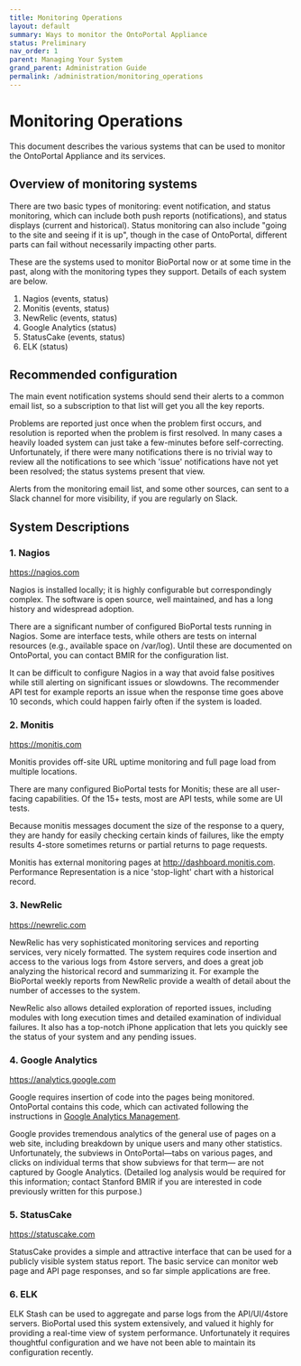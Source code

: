 ```yaml
---
title: Monitoring Operations
layout: default
summary: Ways to monitor the OntoPortal Appliance
status: Preliminary
nav_order: 1
parent: Managing Your System
grand_parent: Administration Guide
permalink: /administration/monitoring_operations
---
```


# Monitoring Operations

This document describes the various systems that can be used to monitor the OntoPortal Appliance and its services. 

## Overview of monitoring systems

There are two basic types of monitoring: event notification, and status monitoring, which can include both push reports (notifications), and status displays (current and historical). Status monitoring can also include "going to the site and seeing if it is up", though in the case of OntoPortal, different parts can fail without necessarily impacting other parts.

These are the systems used to monitor BioPortal now or at some time in the past, 
along with the monitoring types they support. Details of each system are below. 

1. Nagios (events, status)
2. Monitis (events, status)
3. NewRelic (events, status)
4. Google Analytics (status)
5. StatusCake (events, status)
6. ELK (status)

## Recommended configuration

The main event notification systems should send their alerts 
to a common email list, 
so a subscription to that list will get you all the key reports.

Problems are reported just once when the problem first occurs, 
and resolution is reported when the problem is first resolved. 
In many cases a heavily loaded system can just take a few-minutes 
before self-correcting. 
Unfortunately, if there were many notifications there is no trivial way 
to review all the notifications to see which 'issue' notifications 
have not yet been resolved; the status systems present that view.

Alerts from the monitoring email list, and some other sources, 
can sent to a Slack channel for more visibility, if you are regularly on Slack. 

## System Descriptions

### 1. Nagios
https://nagios.com

Nagios is installed locally; it is highly configurable but correspondingly complex. The software is open source, well maintained, and has a long history and widespread adoption.

There are a significant number of configured BioPortal tests running in Nagios. Some are interface tests, while others are tests on internal resources (e.g., available space on /var/log). Until these are documented on OntoPortal,
you can contact BMIR for the configuration list.

It can be difficult to configure Nagios in a way that avoid false positives
while still alerting on significant issues or slowdowns.
The recommender API test for example reports an issue 
when the response time goes above 10 seconds, which could happen fairly often
if the system is loaded. 

### 2. Monitis
https://monitis.com

Monitis provides off-site URL uptime monitoring and full page load from multiple locations. 

There are many configured BioPortal tests for Monitis; 
these are all user-facing capabilities. 
Of the 15+ tests, most are API tests, while some are UI tests.

Because monitis messages document the size of the response to a query, 
they are handy for easily checking certain kinds of failures, 
like the empty results 4-store sometimes returns or 
partial returns to page requests.

Monitis has external monitoring pages at http://dashboard.monitis.com. 
Performance Representation is a nice 'stop-light' chart with a historical record.

### 3. NewRelic

https://newrelic.com

NewRelic has very sophisticated monitoring services and reporting services, 
very nicely formatted. 
The system requires code insertion and 
access to the various logs from 4store servers, 
and does a great job analyzing the historical record and summarizing it.
For example the BioPortal weekly reports from NewRelic provide a wealth of detail 
about the number of accesses to the system.

NewRelic also allows detailed exploration of reported issues, 
including modules with long execution times and 
detailed examination of individual failures. 
It also has a top-notch iPhone application that lets you quickly see 
the status of your system and any pending issues.

### 4. Google Analytics

https://analytics.google.com

Google requires insertion of code into the pages being monitored.
OntoPortal contains this code, which can activated following 
the instructions in [Google Analytics Management](../google_analytics_management).

Google provides tremendous analytics of the general use of pages on a web site,
including breakdown by unique users and many other statistics.
Unfortunately, the subviews in OntoPortal—tabs on various pages,
and clicks on individual terms that show subviews for that term—
are not captured by Google Analytics. 
(Detailed log analysis would be required for this information;
contact Stanford BMIR if you are interested in code previously written for this purpose.)

### 5. StatusCake 

https://statuscake.com

StatusCake provides a simple and attractive interface 
that can be used for a publicly visible system status report.
The basic service can monitor web page and API page responses,
and so far simple applications are free.

### 6. ELK

ELK Stash can be used to aggregate and parse logs from the API/UI/4store servers.
BioPortal used this system extensively, and valued it highly
for providing a real-time view of system performance.
Unfortunately it requires thoughtful configuration
and we have not been able to maintain its configuration recently.
